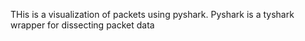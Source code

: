 THis is a visualization of packets using pyshark. Pyshark is a tyshark 
wrapper for dissecting packet data
